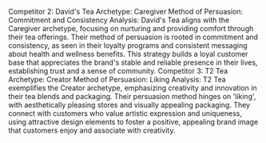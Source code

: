 Competitor 2: David's Tea
Archetype: Caregiver
Method of Persuasion: Commitment and Consistency
Analysis: David's Tea aligns with the Caregiver archetype, focusing on nurturing and providing comfort through their tea offerings. Their method of persuasion is rooted in commitment and consistency, as seen in their loyalty programs and consistent messaging about health and wellness benefits. This strategy builds a loyal customer base that appreciates the brand's stable and reliable presence in their lives, establishing trust and a sense of community.
Competitor 3: T2 Tea
Archetype: Creator
Method of Persuasion: Liking
Analysis: T2 Tea exemplifies the Creator archetype, emphasizing creativity and innovation in their tea blends and packaging. Their persuasion method hinges on 'liking', with aesthetically pleasing stores and visually appealing packaging. They connect with customers who value artistic expression and uniqueness, using attractive design elements to foster a positive, appealing brand image that customers enjoy and associate with creativity.
